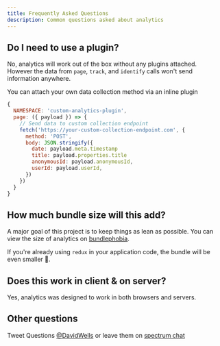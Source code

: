 ```yaml
---
title: Frequently Asked Questions
description: Common questions asked about analytics
---
```


## Do I need to use a plugin?

No, analytics will work out of the box without any plugins attached. However the data from `page`, `track`, and `identify` calls won't send information anywhere.

You can attach your own data collection method via an inline plugin

```js
{
  NAMESPACE: 'custom-analytics-plugin',
  page: ({ payload }) => {
    // Send data to custom collection endpoint
    fetch('https://your-custom-collection-endpoint.com', {
      method: 'POST',
      body: JSON.stringify({
        date: payload.meta.timestamp
        title: payload.properties.title
        anonymousId: payload.anonymousId,
        userId: payload.userId,
      })
    })
  }
}
```

## How much bundle size will this add?

A major goal of this project is to keep things as lean as possible. You can view the size of analytics on [bundlephobia](https://bundlephobia.com/result?p=analytics@0.1.19).

If you're already using `redux` in your application code, the bundle will be even smaller 🎉.

## Does this work in client & on server?

Yes, analytics was designed to work in both browsers and servers.

## Other questions

Tweet Questions [@DavidWells](https://twitter.com/davidwells) or leave them on [spectrum chat](https://spectrum.chat/analytics)
